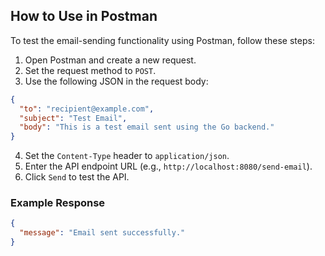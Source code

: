 ## How to Use in Postman

To test the email-sending functionality using Postman, follow these steps:

1. Open Postman and create a new request.
2. Set the request method to `POST`.
3. Use the following JSON in the request body:

```json
{
  "to": "recipient@example.com",
  "subject": "Test Email",
  "body": "This is a test email sent using the Go backend."
}
```

4. Set the `Content-Type` header to `application/json`.
5. Enter the API endpoint URL (e.g., `http://localhost:8080/send-email`).
6. Click `Send` to test the API.

### Example Response

```json
{
  "message": "Email sent successfully."
}
```